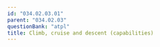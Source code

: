```yaml
---
id: "034.02.03.01"
parent: "034.02.03"
questionBank: "atpl"
title: Climb, cruise and descent (capabilities)
---
```

